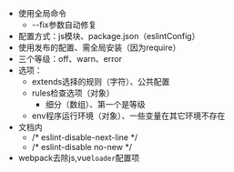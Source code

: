 - 使用全局命令
    - --fix参数自动修复
- 配置方式：js模块、package.json（eslintConfig）
- 使用发布的配置、需全局安装（因为require）
- 三个等级：off、warn、error
- 选项：
    - extends选择的规则（字符）、公共配置
    - rules检查选项（对象）
        - 细分（数组）、第一个是等级
    - env程序运行环境（对象）、一些变量在其它环境不存在
- 文档内
    - /* eslint-disable-next-line */
    - /* eslint-disable no-new */
- webpack去除js,vue`loader`配置项